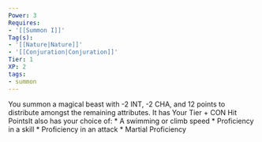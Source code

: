 ```yaml
---
Power: 3
Requires:
- '[[Summon I]]'
Tag(s):
- '[[Nature|Nature]]'
- '[[Conjuration|Conjuration]]'
Tier: 1
XP: 2
tags:
- summon
---
```


You summon a magical beast with -2 INT, -2 CHA, and 12 points to distribute amongst the remaining attributes. It has Your Tier + CON Hit PointsIt also has your choice of: * A swimming or climb speed * Proficiency in a skill * Proficiency in an attack * Martial Proficiency